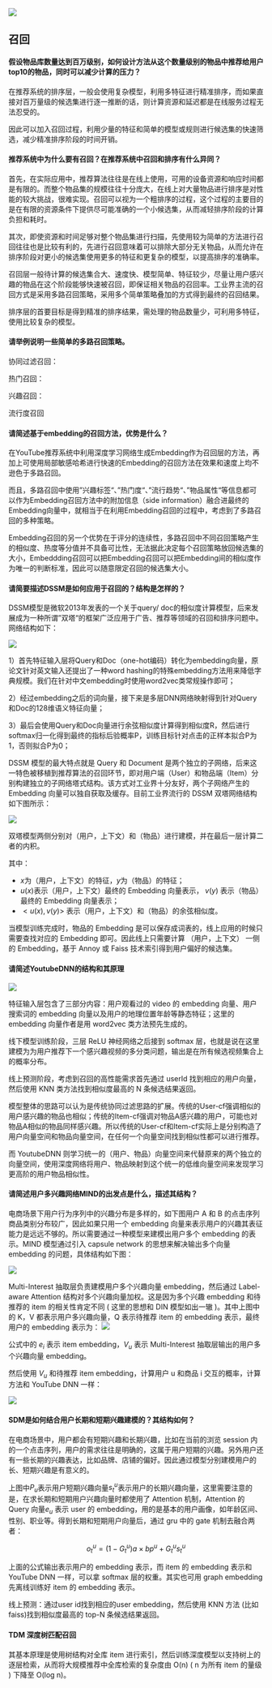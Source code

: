 ![](https://tva1.sinaimg.cn/large/008eGmZEly1gnsohni889j31c00qmdh6.jpg)

## 召回

#### 假设物品库数量达到百万级别，如何设计方法从这个数量级别的物品中推荐给用户top10的物品，同时可以减少计算的压力？

在推荐系统的排序层，一般会使用复杂模型，利用多特征进行精准排序，而如果直接对百万量级的候选集进行逐一推断的话，则计算资源和延迟都是在线服务过程无法忍受的。

因此可以加入召回过程，利用少量的特征和简单的模型或规则进行候选集的快速筛选，减少精准排序阶段的时间开销。

#### 推荐系统中为什么要有召回？在推荐系统中召回和排序有什么异同？

首先，在实际应用中，推荐算法往往是在线上使用，可用的设备资源和响应时间都是有限的。而整个物品集的规模往往十分庞大，在线上对大量物品进行排序是对性能的较大挑战，很难实现。召回可以视为一个粗排序的过程，这个过程的主要目的是在有限的资源条件下提供尽可能准确的一个小候选集，从而减轻排序阶段的计算负担和耗时。

其次，即使资源和时间足够对整个物品集进行扫描，先使用较为简单的方法进行召回往往也是比较有利的，先进行召回意味着可以排除大部分无关物品，从而允许在排序阶段对更小的候选集使用更多的特征和更复杂的模型，以提高排序的准确率。

召回层一般待计算的候选集合大、速度快、模型简单、特征较少，尽量让用户感兴趣的物品在这个阶段能够快速被召回，即保证相关物品的召回率。工业界主流的召回方式是采用多路召回策略，采用多个简单策略叠加的方式得到最终的召回结果。

排序层的首要目标是得到精准的排序结果，需处理的物品数量少，可利用多特征，使用比较复杂的模型。


#### 请举例说明一些简单的多路召回策略。

协同过滤召回：

热门召回：

兴趣召回：

流行度召回



#### 请简述基于embedding的召回方法，优势是什么？

在YouTube推荐系统中利用深度学习网络生成Embedding作为召回层的方法，再加上可使用局部敏感哈希进行快速的Embedding的召回方法在效果和速度上均不逊色于多路召回。

而且，多路召回中使用”兴趣标签“、”热门度“、”流行趋势“、”物品属性“等信息都可以作为Embedding召回方法中的附加信息（side information）融合进最终的Embedding向量中，就相当于在利用Embedding召回的过程中，考虑到了多路召回的多种策略。

Embedding召回的另一个优势在于评分的连续性，多路召回中不同召回策略产生的相似度、热度等分值并不具备可比性，无法据此决定每个召回策略放回候选集的大小，Embeddding召回可以把Embedding召回可以把Embedding间的相似度作为唯一的判断标准，因此可以随意限定召回的候选集大小。

#### 请简要描述DSSM是如何应用于召回的？结构是怎样的？

DSSM模型是微软2013年发表的一个关于query/ doc的相似度计算模型，后来发展成为一种所谓”双塔“的框架广泛应用于广告、推荐等领域的召回和排序问题中。网络结构如下：

![](https://tva1.sinaimg.cn/large/007S8ZIlly1gi6las6ozrj30im08jq5m.jpg)

1）首先特征输入层将Query和Doc（one-hot编码）转化为embedding向量，原论文针对英文输入还提出了一种word hashing的特殊embedding方法用来降低字典规模。我们在针对中文embedding时使用word2vec类常规操作即可；

2）经过embedding之后的词向量，接下来是多层DNN网络映射得到针对Query和Doc的128维语义特征向量；

3）最后会使用Query和Doc向量进行余弦相似度计算得到相似度R，然后进行softmax归一化得到最终的指标后验概率P，训练目标针对点击的正样本拟合P为1，否则拟合P为0；

DSSM 模型的最大特点就是 Query 和 Document 是两个独立的子网络，后来这一特色被移植到推荐算法的召回环节，即对用户端（User）和物品端（Item）分别构建独立的子网络塔式结构。该方式对工业界十分友好，两个子网络产生的 Embedding 向量可以独自获取及缓存。目前工业界流行的 DSSM 双塔网络结构如下图所示：

![](https://tva1.sinaimg.cn/large/007S8ZIlly1gi6l79v8xnj30fh0ai3zx.jpg)

双塔模型两侧分别对（用户，上下文）和（物品）进行建模，并在最后一层计算二者的内积。

其中：

- $x$为（用户，上下文）的特征，$y$为（物品）的特征；
- $u(x)$表示（用户，上下文）最终的 Embedding 向量表示， $v(y)$ 表示（物品）最终的 Embedding 向量表示；
- $<u(x),v(y)>$ 表示（用户，上下文）和（物品）的余弦相似度。

当模型训练完成时，物品的 Embedding 是可以保存成词表的，线上应用的时候只需要查找对应的 Embedding 即可。因此线上只需要计算 （用户，上下文） 一侧的 Embedding，基于 Annoy 或 Faiss 技术索引得到用户偏好的候选集。


#### 请简述YoutubeDNN的结构和其原理

![](https://tva1.sinaimg.cn/large/007S8ZIlly1gi6ll1wlb3j310i0u0tfe.jpg)

特征输入层包含了三部分内容：用户观看过的 video 的 embedding 向量、用户搜索词的 embedding 向量以及用户的地理位置年龄等静态特征；这里的 embedding 向量作者是用 word2vec 类方法预先生成的。

线下模型训练阶段，三层 ReLU 神经网络之后接到 softmax 层，也就是说在这里建模为为用户推荐下一个感兴趣视频的多分类问题，输出是在所有候选视频集合上的概率分布。

线上预测阶段，考虑到召回的高性能需求首先通过 userId 找到相应的用户向量，然后使用 KNN 类方法找到相似度最高的 N 条候选结果返回。

模型整体的思路可以认为是传统协同过滤思路的扩展。传统的User-cf强调相似的用户感兴趣的物品也相似；传统的Item-cf强调对物品A感兴趣的用户，可能也对物品A相似的物品同样感兴趣。所以传统的User-cf和Item-cf实际上是分别构造了用户向量空间和物品向量空间，在任何一个向量空间找到相似性都可以进行推荐。

而 YoutubeDNN 则学习统一的（用户、物品）向量空间来代替原来的两个独立的向量空间，使用深度网络将用户、物品映射到这个统一的低维向量空间来发现学习更高阶的用户物品相似性。


#### 请简述用户多兴趣网络MIND的出发点是什么，描述其结构？

电商场景下用户行为序列中的兴趣分布是多样的，如下图用户 A 和 B 的点击序列商品类别分布较广，因此如果只用一个 embedding 向量来表示用户的兴趣其表征能力是远远不够的。所以需要通过一种模型来建模出用户多个 embedding 的表示。MIND 模型通过引入 capsule network 的思想来解决输出多个向量 embedding 的问题，具体结构如下图：

![](https://tva1.sinaimg.cn/large/007S8ZIlly1gi6n593dj8j30u00dw0yx.jpg)


Multi-Interest 抽取层负责建模用户多个兴趣向量 embedding，然后通过 Label-aware Attention 结构对多个兴趣向量加权。这是因为多个兴趣 embedding 和待推荐的 item 的相关性肯定不同 ( 这里的思想和 DIN 模型如出一辙 )。其中上图中的 K，V 都表示用户多兴趣向量，Q 表示待推荐 item 的 embedding 表示，最终用户的 embedding 表示为：
![](https://tva1.sinaimg.cn/large/007S8ZIlly1gi6n8zzdvuj30i604k3zx.jpg)

公式中的 $e_i$ 表示 item embedding，$V_u$ 表示 Multi-Interest 抽取层输出的用户多个兴趣向量 embedding。

然后使用 $V_u$ 和待推荐 item embedding，计算用户 u 和商品 i 交互的概率，计算方法和 YouTube DNN 一样：

![](https://tva1.sinaimg.cn/large/007S8ZIlly1gi6nbpe9amj30nx05dwg2.jpg)

#### SDM是如何结合用户长期和短期兴趣建模的？其结构如何？

在电商场景中，用户都会有短期兴趣和长期兴趣，比如在当前的浏览 session 内的一个点击序列，用户的需求往往是明确的，这属于用户短期的兴趣。另外用户还有一些长期的兴趣表达，比如品牌、店铺的偏好。因此通过模型分别建模用户的长、短期兴趣是有意义的。

上图中$P_u$表示用户短期兴趣向量$s^u_t$表示用户的长期兴趣向量，这里需要注意的是，在求长期和短期用户兴趣向量时都使用了 Attention 机制，Attention 的 Query 向量$e_u$ 表示 user 的 embedding，用的是基本的用户画像，如年龄区间、性别、职业等。得到长期和短期用户向量后，通过 gru 中的 gate 机制去融合两者：

$$o^u_t = (1-G_t^u) a \times bp^u+G_t^u s_t^u$$

上面的公式输出表示用户的 embedding 表示，而 item 的 embedding 表示和 YouTube DNN 一样，可以拿 softmax 层的权重。其实也可用 graph embedding 先离线训练好 item 的 embedding 表示。

线上预测：通过user id找到相应的user embedding，然后使用 KNN 方法 (比如faiss)找到相似度最高的 top-N 条候选结果返回。

#### TDM 深度树匹配召回
其基本原理是使用树结构对全库 item 进行索引，然后训练深度模型以支持树上的逐层检索，从而将大规模推荐中全库检索的复杂度由 O(n) ( n 为所有 item 的量级 ) 下降至 O(log n)。


